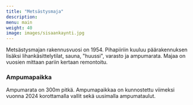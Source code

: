 ```yaml
---
title: "Metsästysmaja"
description:
menu: main
weight: 40
image: images/sisaankaynti.jpg
---
```


Metsästysmajan rakennusvuosi on 1954. Pihapiiriin kuuluu päärakennuksen lisäksi lihankäsittelytilat, sauna, "huussi", varasto ja ampumarata.
Majaa on vuosien mittaan pariin kertaan remontoitu.

### Ampumapaikka

Ampumarata on 300m pitkä. Ampumapaikkaa on kunnostettu viimeksi vuonna 2024 korottamalla vallit sekä uusimalla ampumataulut.
